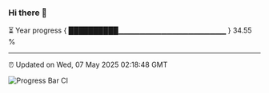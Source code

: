 ### Hi there 👋

⏳ Year progress { ██████████▁▁▁▁▁▁▁▁▁▁▁▁▁▁▁▁▁▁▁▁ } 34.55 %

---

⏰ Updated on Wed, 07 May 2025 02:18:48 GMT

![Progress Bar CI](https://github.com/IshwaranRudhara/GIT-ACTION/workflows/Progress%20Bar%20CI/badge.svg)
